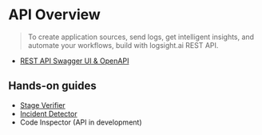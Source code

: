 # API Overview

> To create application sources, send logs, get intelligent insights, and automate your workflows, build with logsight.ai REST API.


+ [REST API Swagger UI & OpenAPI](https://demo.logsight.ai/swagger-ui/index.html)

## Hands-on guides

+ [Stage Verifier](https://docs.logsight.ai/#/monitor_deployments/stage_verifier)
+ [Incident Detector](https://docs.logsight.ai/#/detect_incidents/incident_detector.md)
+ Code Inspector (API in development)
